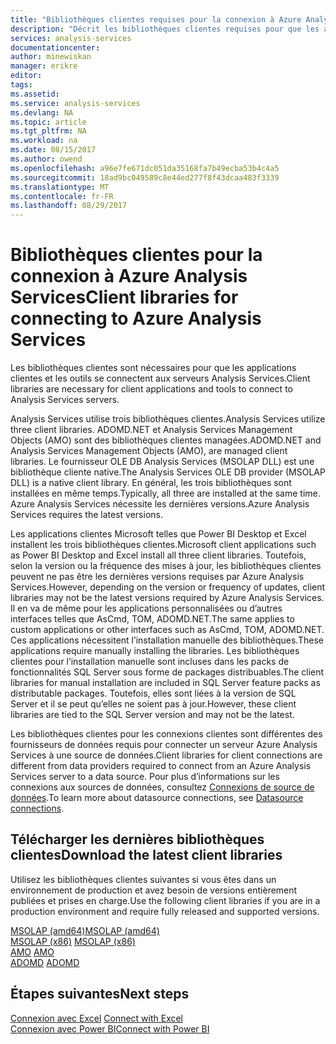```yaml
---
title: "Bibliothèques clientes requises pour la connexion à Azure Analysis Services | Microsoft Docs"
description: "Décrit les bibliothèques clientes requises pour que les applications clientes et les outils se connectent à Azure Analysis Services"
services: analysis-services
documentationcenter: 
author: minewiskan
manager: erikre
editor: 
tags: 
ms.assetid: 
ms.service: analysis-services
ms.devlang: NA
ms.topic: article
ms.tgt_pltfrm: NA
ms.workload: na
ms.date: 08/15/2017
ms.author: owend
ms.openlocfilehash: a96e7fe671dc051da35168fa7b49ecba53b4c4a5
ms.sourcegitcommit: 18ad9bc049589c8e44ed277f8f43dcaa483f3339
ms.translationtype: MT
ms.contentlocale: fr-FR
ms.lasthandoff: 08/29/2017
---
```

# <a name="client-libraries-for-connecting-to-azure-analysis-services"></a><span data-ttu-id="12223-103">Bibliothèques clientes pour la connexion à Azure Analysis Services</span><span class="sxs-lookup"><span data-stu-id="12223-103">Client libraries for connecting to Azure Analysis Services</span></span>

<span data-ttu-id="12223-104">Les bibliothèques clientes sont nécessaires pour que les applications clientes et les outils se connectent aux serveurs Analysis Services.</span><span class="sxs-lookup"><span data-stu-id="12223-104">Client libraries are necessary for client applications and tools to connect to Analysis Services servers.</span></span> 

<span data-ttu-id="12223-105">Analysis Services utilise trois bibliothèques clientes.</span><span class="sxs-lookup"><span data-stu-id="12223-105">Analysis Services utilize three client libraries.</span></span> <span data-ttu-id="12223-106">ADOMD.NET et Analysis Services Management Objects (AMO) sont des bibliothèques clientes managées.</span><span class="sxs-lookup"><span data-stu-id="12223-106">ADOMD.NET and Analysis Services Management Objects (AMO), are managed client libraries.</span></span> <span data-ttu-id="12223-107">Le fournisseur OLE DB Analysis Services (MSOLAP DLL) est une bibliothèque cliente native.</span><span class="sxs-lookup"><span data-stu-id="12223-107">The Analysis Services OLE DB provider (MSOLAP DLL) is a native client library.</span></span> <span data-ttu-id="12223-108">En général, les trois bibliothèques sont installées en même temps.</span><span class="sxs-lookup"><span data-stu-id="12223-108">Typically, all three are installed at the same time.</span></span> <span data-ttu-id="12223-109">Azure Analysis Services nécessite les dernières versions.</span><span class="sxs-lookup"><span data-stu-id="12223-109">Azure Analysis Services requires the latest versions.</span></span> 

<span data-ttu-id="12223-110">Les applications clientes Microsoft telles que Power BI Desktop et Excel installent les trois bibliothèques clientes.</span><span class="sxs-lookup"><span data-stu-id="12223-110">Microsoft client applications such as Power BI Desktop and Excel install all three client libraries.</span></span> <span data-ttu-id="12223-111">Toutefois, selon la version ou la fréquence des mises à jour, les bibliothèques clientes peuvent ne pas être les dernières versions requises par Azure Analysis Services.</span><span class="sxs-lookup"><span data-stu-id="12223-111">However, depending on the version or frequency of updates, client libraries may not be the latest versions required by Azure Analysis Services.</span></span> <span data-ttu-id="12223-112">Il en va de même pour les applications personnalisées ou d’autres interfaces telles que AsCmd, TOM, ADOMD.NET.</span><span class="sxs-lookup"><span data-stu-id="12223-112">The same applies to custom applications or other interfaces such as AsCmd, TOM, ADOMD.NET.</span></span> <span data-ttu-id="12223-113">Ces applications nécessitent l’installation manuelle des bibliothèques.</span><span class="sxs-lookup"><span data-stu-id="12223-113">These applications require manually installing the libraries.</span></span> <span data-ttu-id="12223-114">Les bibliothèques clientes pour l’installation manuelle sont incluses dans les packs de fonctionnalités SQL Server sous forme de packages distribuables.</span><span class="sxs-lookup"><span data-stu-id="12223-114">The client libraries for manual installation are included in SQL Server feature packs as distributable packages.</span></span> <span data-ttu-id="12223-115">Toutefois, elles sont liées à la version de SQL Server et il se peut qu’elles ne soient pas à jour.</span><span class="sxs-lookup"><span data-stu-id="12223-115">However, these client libraries are tied to the SQL Server version and may not be the latest.</span></span>  

<span data-ttu-id="12223-116">Les bibliothèques clientes pour les connexions clientes sont différentes des fournisseurs de données requis pour connecter un serveur Azure Analysis Services à une source de données.</span><span class="sxs-lookup"><span data-stu-id="12223-116">Client libraries for client connections are different from data providers required to connect from an Azure Analysis Services server to a data source.</span></span> <span data-ttu-id="12223-117">Pour plus d’informations sur les connexions aux sources de données, consultez [Connexions de source de données](analysis-services-datasource.md).</span><span class="sxs-lookup"><span data-stu-id="12223-117">To learn more about datasource connections, see [Datasource connections](analysis-services-datasource.md).</span></span>

## <a name="download-the-latest-client-libraries"></a><span data-ttu-id="12223-118">Télécharger les dernières bibliothèques clientes</span><span class="sxs-lookup"><span data-stu-id="12223-118">Download the latest client libraries</span></span>  
<span data-ttu-id="12223-119">Utilisez les bibliothèques clientes suivantes si vous êtes dans un environnement de production et avez besoin de versions entièrement publiées et prises en charge.</span><span class="sxs-lookup"><span data-stu-id="12223-119">Use the following client libraries if you are in a production environment and require fully released and supported versions.</span></span>

[<span data-ttu-id="12223-120">MSOLAP (amd64)</span><span class="sxs-lookup"><span data-stu-id="12223-120">MSOLAP (amd64)</span></span>](https://go.microsoft.com/fwlink/?linkid=829576)</br><span data-ttu-id="12223-121">
[MSOLAP (x86)](https://go.microsoft.com/fwlink/?linkid=829575)</span><span class="sxs-lookup"><span data-stu-id="12223-121">
[MSOLAP (x86)](https://go.microsoft.com/fwlink/?linkid=829575)</span></span></br><span data-ttu-id="12223-122">
[AMO](https://go.microsoft.com/fwlink/?linkid=829578)</span><span class="sxs-lookup"><span data-stu-id="12223-122">
[AMO](https://go.microsoft.com/fwlink/?linkid=829578)</span></span></br><span data-ttu-id="12223-123">
[ADOMD](https://go.microsoft.com/fwlink/?linkid=829577)</span><span class="sxs-lookup"><span data-stu-id="12223-123">
[ADOMD](https://go.microsoft.com/fwlink/?linkid=829577)</span></span></br>

## <a name="next-steps"></a><span data-ttu-id="12223-124">Étapes suivantes</span><span class="sxs-lookup"><span data-stu-id="12223-124">Next steps</span></span>
<span data-ttu-id="12223-125">[Connexion avec Excel](analysis-services-connect-excel.md)  </span><span class="sxs-lookup"><span data-stu-id="12223-125">[Connect with Excel](analysis-services-connect-excel.md)  </span></span>  
[<span data-ttu-id="12223-126">Connexion avec Power BI</span><span class="sxs-lookup"><span data-stu-id="12223-126">Connect with Power BI</span></span>](analysis-services-connect-pbi.md)
